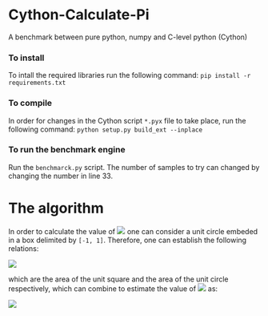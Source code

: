 # Cython-Calculate-Pi

A benchmark between pure python, numpy and C-level python (Cython)


### To install

To intall the required libraries run the following command: `pip install -r requirements.txt`

### To compile 

In order for changes in the Cython script `*.pyx` file to take place, run the following command: `python setup.py build_ext --inplace`

### To run the benchmark engine

Run the `benchmarck.py` script. The number of samples to try can changed by changing the number in line 33.

# The algorithm

In order to calculate the value of <img src="https://render.githubusercontent.com/render/math?math={\large \pi}"> one can consider a unit circle embeded in a box delimited by `[-1, 1]`. Therefore, one can establish the following relations:

<img src="https://render.githubusercontent.com/render/math?math={\Large A_{\text{square}}=4 r^2} \quad \text{and} \quad {\Large  A_{\text{circle}}=\pi r^2}">

which are the area of the unit square and the area of the unit circle respectively, which can combine to estimate the value of <img src="https://render.githubusercontent.com/render/math?math={\large \pi}"> as:

<img src="https://render.githubusercontent.com/render/math?math={\Large \pi = {4 \cdot A_{\text{circle}}} / {A_{\text{square}}}}">